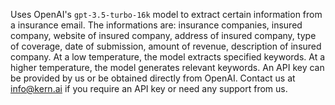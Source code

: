 Uses OpenAI's `gpt-3.5-turbo-16k` model to extract certain information from a insurance email. The informations are: insurance companies, insured company, website of insured company, address of insured company, type of coverage, date of submission, amount of revenue, description of insured company. 
At a low temperature, the model extracts specified keywords. At a higher temperature, the model generates relevant keywords. An API key can be provided by us or be obtained directly from OpenAI. Contact us at info@kern.ai if you require an API key or need any support from us.
